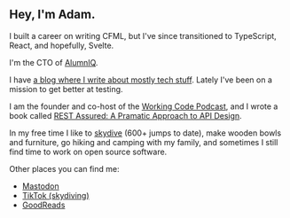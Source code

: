 ## Hey, I'm Adam. 

I built a career on writing CFML, but I've since transitioned to TypeScript, React, and hopefully, Svelte. 

I'm the CTO of [AlumnIQ](https://www.alumniq.com/).

I have [a blog where I write about mostly tech stuff](https://adamtuttle.codes). Lately I've been on a mission to get better at testing.

I am the founder and co-host of the [Working Code Podcast](https://workingcode.dev), and I wrote a book called [REST Assured: A Pramatic Approach to API Design](https://restassuredbook.com).

In my free time I like to [skydive](https://www.tiktok.com/@planespooppeople) (600+ jumps to date), make wooden bowls and furniture, go hiking and camping with my family, and sometimes I still find time to work on open source software.

Other places you can find me:
- [Mastodon](https://jawns.club/@adamtuttle)
- [TikTok (skydiving)](https://www.tiktok.com/@planespooppeople)
- [GoodReads](https://www.goodreads.com/author/show/7514385.Adam_Tuttle)
